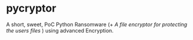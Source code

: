 # pycryptor
A short, sweet, PoC Python Ransomware (+ *A file encryptor for protecting the users files* ) using advanced Encryption.

